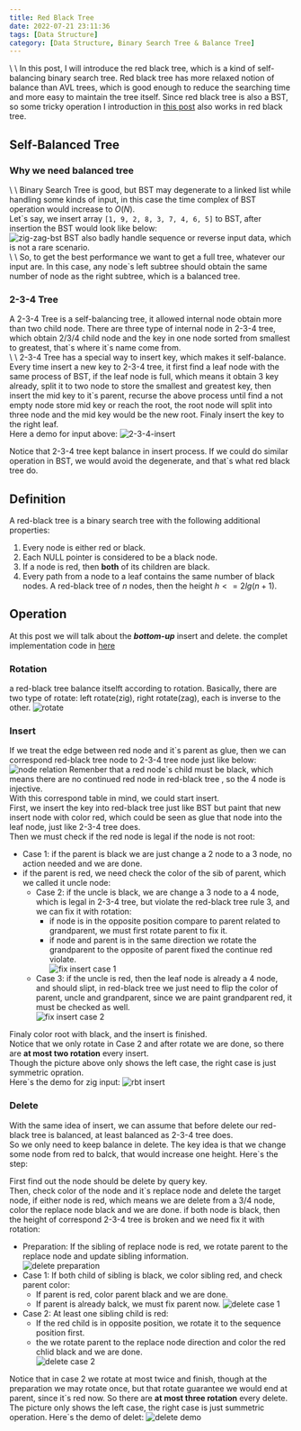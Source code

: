 ```yaml
---
title: Red Black Tree
date: 2022-07-21 23:11:36
tags: [Data Structure]
category: [Data Structure, Binary Search Tree & Balance Tree]
---
```

\ \ In this post, I will introduce the red black tree, which is a kind of self-balancing binary search tree.
Red black tree has more relaxed notion of balance than AVL trees, 
which is good enough to reduce the searching time and more easy to maintain the tree itself. 
Since red black tree is also a BST, so some tricky operation I introduction in 
[this post](https://hikawarin.github.io/2022/07/18/Binary-Search-Tree) also works in red black tree.
<!--more-->

## Self-Balanced Tree  

### Why we need balanced tree  
\ \ Binary Search Tree is good, but BST may degenerate to a linked list while handling some kinds of input, 
in this case the time complex of BST operation would increase to $O(N)$.  
Let\`s say, we insert array ```[1, 9, 2, 8, 3, 7, 4, 6, 5]``` to BST, 
after insertion the BST would look like below:  
![zig-zag-bst](/images/Red_Black_Tree/bst_zig.svg)
BST also badly handle sequence or reverse input data, which is not a rare scenario.  
\ \ So, to get the best performance we want to get a full tree, whatever our input are.
In this case, any node`s left subtree should obtain the same number of node as the right subtree, 
which is a balanced tree.

### 2-3-4 Tree  
A 2-3-4 Tree is a self-balancing tree, it allowed internal node obtain more than two child node.
There are three type of internal node in 2-3-4 tree, 
which obtain 2/3/4 child node and the key in one node sorted from smallest to greatest, 
that\`s where it\`s name come from.  
\ \ 2-3-4 Tree has a special way to insert key, which makes it self-balance. 
Every time insert a new key to 2-3-4 tree, 
it first find a leaf node with the same process of BST, 
if the leaf node is full, which means it obtain 3 key already, 
split it to two node to store the smallest and greatest key, then insert the mid key to it\`s parent, 
recurse the above process until find a not empty node store mid key or reach the root, 
the root node will split into three node and the mid key would be the new root.
Finaly insert the key to the right leaf.  
Here a demo for input above:
![2-3-4-insert](/images/Red_Black_Tree/2-3-4_tree.gif)

Notice that 2-3-4 tree kept balance in insert process. 
If we could do similar operation in BST, we would avoid the degenerate, and that\`s what red black tree do.

## Definition  
A red-black tree is a binary search tree with the following additional properties:  
1. Every node is either red or black.  
2. Each NULL pointer is considered to be a black node.  
3. If a node is red, then **both** of its children are black.  
4. Every path from a node to a leaf contains the same number of black nodes.
A red-black tree of $n$ nodes, then the height $h <= 2lg(n+1)$.

## Operation  
At this post we will talk about the ***bottom-up*** insert and delete. the complet implementation code in [here](https://github.com/HikawaRin/data_structure/blob/master/binary_search_tree_and_balanced_tree/red_black_tree.cc)

### Rotation  
a red-black tree balance itselft according to rotation. 
Basically, there are two type of rotate: left rotate(zig), right rotate(zag), each is inverse to the other.
![rotate](/images/Red_Black_Tree/rotate.png)

### Insert  
If we treat the edge between red node and it\`s parent as glue, 
then we can correspond red-black tree node to 2-3-4 tree node just like below:
![node relation](/images/Red_Black_Tree/corresponde.png)
Remenber that a red node\`s child must be black, which means there are no continued red node in red-black tree
, so the 4 node is injective.  
With this correspond table in mind, we could start insert.   
First, we insert the key into red-black tree just like BST but paint that new insert node with color red, 
which could be seen as glue that node into the leaf node, just like 2-3-4 tree does.   
Then we must check if the red node is legal if the node is not root:  

- Case 1: if the parent is black we are just change a 2 node to a 3 node, no action needed and we are done.  
- if the parent is red, we need check the color of the sib of parent, which we called it uncle node:  
  - Case 2: if the uncle is black, we are change a 3 node to a 4 node, which is legal in 2-3-4 tree, 
  but violate the red-black tree rule 3, and we can fix it with rotation:   
    - if node is in the opposite position compare to parent related to grandparent, we must first rotate parent to fix it.
    - if node and parent is in the same direction we rotate the grandparent to the opposite of parent fixed the continue red violate.  
![fix insert case 1](/images/Red_Black_Tree/fix_insert_1.png)
  - Case 3: if the uncle is red, then the leaf node is already a 4 node, and should slipt, 
  in red-black tree we just need to flip the color of parent, uncle and grandparent, 
  since we are paint grandparent red, it must be checked as well.  
![fix insert case 2](/images/Red_Black_Tree/fix_insert_2.png)

Finaly color root with black, and the insert is finished.  
Notice that we only rotate in Case 2 and after rotate we are done, 
so there are **at most two rotation** every insert.  
Though the picture above only shows the left case, the right case is just symmetric opration.  
Here\`s the demo for zig input:
![rbt insert](/images/Red_Black_Tree/rbt_insert.gif)

### Delete  
With the same idea of insert, we can assume that before delete our red-black tree is balanced, 
at least balanced as 2-3-4 tree does.  
So we only need to keep balance in delete. 
The key idea is that we change some node from red to balck, that would increase one height. 
Here\`s the step:  

First find out the node should be delete by query key.  
Then, check color of the node and it\`s replace node and delete the target node, 
if either node is red, which means we are delete from a 3/4 node, color the replace node black and we are done.
if both node is black, then the height of correspond 2-3-4 tree is broken and we need fix it with rotation:  

- Preparation: If the sibling of replace node is red, 
we rotate parent to the replace node and update sibling information.  
![delete preparation](/images/Red_Black_Tree/delete_preparation.png)
- Case 1: If both child of sibling is black, we color sibling red, and check parent color:  
  - If parent is red, color parent black and we are done.
  - If parent is already balck, we must fix parent now.
![delete case 1](/images/Red_Black_Tree/fix_delete_1.png)
- Case 2: At least one sibling child is red:  
  - If the red child is in opposite position, we rotate it to the sequence position first.  
  - the we rotate parent to the replace node direction and color the red chlid black and we are done.  
![delete case 2](/images/Red_Black_Tree/fix_delete_2.png)

Notice that in case 2 we rotate at most twice and finish, 
though at the preparation we may rotate once, but that rotate guarantee we would end at parent, since it\`s red now. 
So there are **at most three rotation** every delete.
The picture only shows the left case, the right case is just summetric operation.
Here\`s the demo of delet:
![delete demo](/images/Red_Black_Tree/delete_demo.png)
